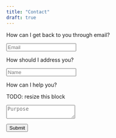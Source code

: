 ```yaml
---
title: "Contact"
draft: true
---
```


<form action="https://docs.google.com/forms/d/e/1FAIpQLSeEgTJHEzDtge3urFNuxY36-OIsRHKEyeMPD48VSLrW4tnANA/formResponse" method="post">

How can I get back to you through email?

<input type="email" class="form-control" id="contact-email" placeholder="Email" name="emailAddress" aria-describedby="contact-email-error">

<p id="contact-email-error" class="help-block"></p>

How should I address you?

<input type="text" class="form-control" id="contact-name" placeholder="Name" name="entry.1700421139" aria-describedby="contact-name-error">

<p id="contact-name-error" class="help-block"></p>

How can I help you?

TODO: resize this block

<textarea class="form-control" id="contact-purpose" placeholder="Purpose" name="entry.564374202" aria-describedby="contact-purpose-error"></textarea>

<p id="contact-purpose-error" class="help-block"></p>

<button type="submit" class="btn btn-default btn-warning" id="contact-form-submit">Submit</button>

</form>




